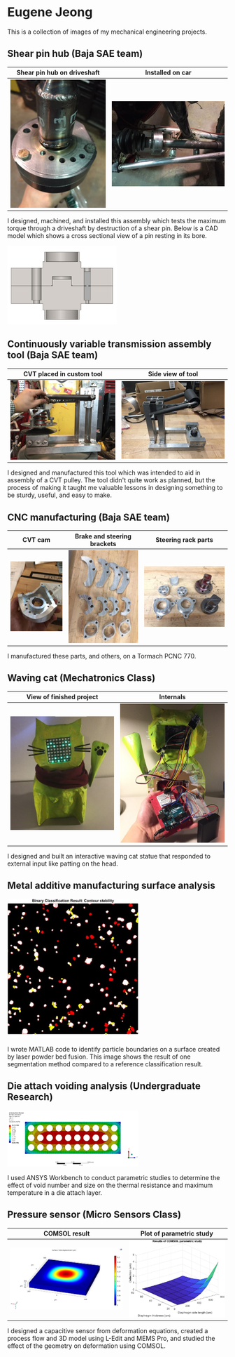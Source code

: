 # Eugene Jeong
This is a collection of images of my mechanical engineering projects.

<link href="mystyle.css" rel="stylesheet">

## Shear pin hub (Baja SAE team)

<table class="center">
  <tr>
    <th> Shear pin hub on driveshaft </th>
    <th> Installed on car </th>
  </tr>
  <tr>
    <th> <img src="images/shearhub1.jpg" width=250> </th>
    <th> <img src="images/shearhub2.jpg" width=300> </th>
  </tr>
</table>

I designed, machined, and installed this assembly which tests the maximum torque through a driveshaft by destruction of a shear pin. Below is a CAD model which shows a cross sectional view of a pin resting in its bore.

<img src="images/shearhub3.jpg" width=250 class="center">

## Continuously variable transmission assembly tool (Baja SAE team)

CVT placed in custom tool | Side view of tool
-- | --
<img src="images/tool1.jpg" width=300> | <img src="images/tool2.jpg" width=300>

I designed and manufactured this tool which was intended to aid in assembly of a CVT pulley. The tool didn't quite work as planned, but the process of making it taught me valuable lessons in designing something to be sturdy, useful, and easy to make.

## CNC manufacturing (Baja SAE team)

CVT cam | Brake and steering brackets | Steering rack parts
-- | -- | --
<img src="images/cnc1.jpg" width=200> | <img src="images/cnc2.jpg" width=250> | <img src="images/cnc3.jpg" width=300>

I manufactured these parts, and others, on a Tormach PCNC 770.

## Waving cat (Mechatronics Class)

View of finished project | Internals
-- | --
<img src="images/cat1.jpg" width=300> | <img src="images/cat2.jpg" width=300>

I designed and built an interactive waving cat statue that responded to external input like patting on the head.

## Metal additive manufacturing surface analysis

<img src="images/surface1.jpg" width=300>

I wrote MATLAB code to identify particle boundaries on a surface created by laser powder bed fusion. This image shows the result of one segmentation method compared to a reference classification result.

## Die attach voiding analysis (Undergraduate Research)

<img src="images/thermal1.jpg" width=300>

I used ANSYS Workbench to conduct parametric studies to determine the effect of void number and size on the thermal resistance and maximum temperature in a die attach layer.

## Pressure sensor (Micro Sensors Class)

COMSOL result | Plot of parametric study
-- | --
<img src="images/sensor1.jpg" width=300> | <img src="images/sensor2.jpg" width=250>

I designed a capacitive sensor from deformation equations, created a process flow and 3D model using L-Edit and MEMS Pro, and studied the effect of the geometry on deformation using COMSOL.
